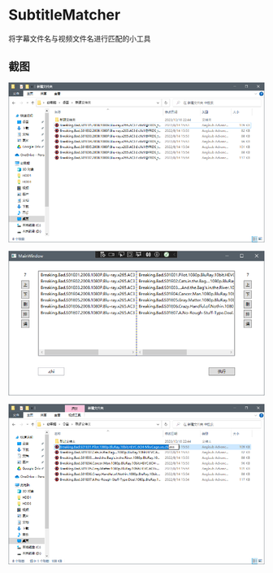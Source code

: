 # SubtitleMatcher

将字幕文件名与视频文件名进行匹配的小工具

## 截图

![](https://raw.githubusercontent.com/Wu-Haitao/SubtitleMatcher/master/Images/2023-10-10%20224622.png)

![](https://raw.githubusercontent.com/Wu-Haitao/SubtitleMatcher/master/Images/2023-10-10%20224700.png)

![](https://raw.githubusercontent.com/Wu-Haitao/SubtitleMatcher/master/Images/2023-10-10%20224834.png)

